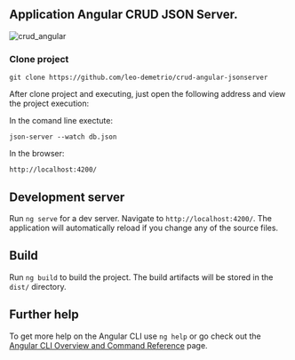 ### <h2>Application Angular CRUD JSON Server.</h2>

![crud_angular](https://user-images.githubusercontent.com/47660967/162845206-c1d6ecc8-8449-4aaa-a692-6dd3e227839f.png)

<h3>Clone project</h3>

```
git clone https://github.com/leo-demetrio/crud-angular-jsonserver

```
After clone project and executing, just open the following address and view the project execution:

In the comand line exectute:
```
json-server --watch db.json

```
In the browser:
```
http://localhost:4200/

```
## Development server

Run `ng serve` for a dev server. Navigate to `http://localhost:4200/`. The application will automatically reload if you change any of the source files.



## Build

Run `ng build` to build the project. The build artifacts will be stored in the `dist/` directory.





## Further help

To get more help on the Angular CLI use `ng help` or go check out the [Angular CLI Overview and Command Reference](https://angular.io/cli) page.
